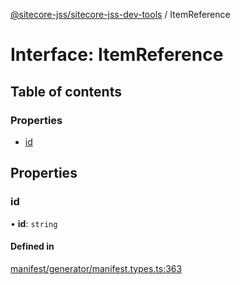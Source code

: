 [@sitecore-jss/sitecore-jss-dev-tools](../README.md) / ItemReference

# Interface: ItemReference

## Table of contents

### Properties

- [id](ItemReference.md#id)

## Properties

### id

• **id**: `string`

#### Defined in

[manifest/generator/manifest.types.ts:363](https://github.com/Sitecore/jss/blob/6a753e611/packages/sitecore-jss-dev-tools/src/manifest/generator/manifest.types.ts#L363)
